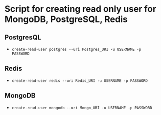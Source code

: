 # Script for creating read only user for MongoDB, PostgreSQL, Redis
## PostgresQL
- `create-read-user postgres --uri Postgres_URI -u USERNAME -p PASSWORD `
## Redis
- `create-read-user redis --uri Redis_URI -u USERNAME -p PASSWORD `
## MongoDB
- `create-read-user mongodb --uri Mongo_URI -u USERNAME -p PASSWORD `